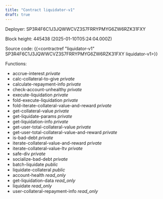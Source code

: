 ```yaml
---
title: "Contract liquidator-v1"
draft: true
---
```

Deployer: SP3R4F6C1J3JQWWCVZ3S7FRRYPMYG6ZW6RZK31FXY


 



Block height: 445438 (2025-01-10T05:24:04.000Z)

Source code: {{<contractref "liquidator-v1" SP3R4F6C1J3JQWWCVZ3S7FRRYPMYG6ZW6RZK31FXY liquidator-v1>}}

Functions:

* accrue-interest _private_
* calc-collateral-to-give _private_
* calculate-repayment-info _private_
* check-account-unhealthy _private_
* execute-liquidation _private_
* fold-execute-liquidation _private_
* fold-iterate-collateral-value-and-reward _private_
* get-collateral-value _private_
* get-liquidate-params _private_
* get-liquidation-info _private_
* get-user-total-collateral-value _private_
* get-user-total-collateral-value-and-reward _private_
* is-bad-debt _private_
* iterate-collateral-value-and-reward _private_
* iterate-collateral-value-ltv _private_
* safe-div _private_
* socialize-bad-debt _private_
* batch-liquidate _public_
* liquidate-collateral _public_
* account-health _read_only_
* get-liquidation-data _read_only_
* liquidate _read_only_
* user-collateral-repayment-info _read_only_
